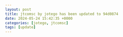 ```yaml
---
layout: post
title: jtcomsc by jotego has been updated to 94d0874
date: 2024-05-24 15:42:35 +0000
categories: [jotego, jtcomsc]
tags: [update]
---
```


